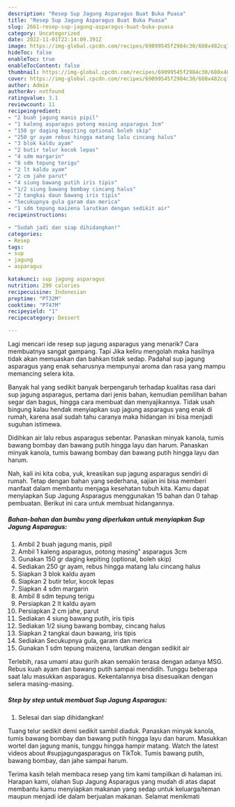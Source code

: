 ```yaml
---
description: "Resep Sup Jagung Asparagus Buat Buka Puasa"
title: "Resep Sup Jagung Asparagus Buat Buka Puasa"
slug: 2661-resep-sup-jagung-asparagus-buat-buka-puasa
category: Uncategorized
date: 2022-11-01T22:14:09.391Z
image: https://img-global.cpcdn.com/recipes/69099545f2984c30/680x482cq70/sup-jagung-asparagus-foto-resep-utama.jpg
hideToc: false
enableToc: true
enableTocContent: false
thumbnail: https://img-global.cpcdn.com/recipes/69099545f2984c30/680x482cq70/sup-jagung-asparagus-foto-resep-utama.jpg
cover: https://img-global.cpcdn.com/recipes/69099545f2984c30/680x482cq70/sup-jagung-asparagus-foto-resep-utama.jpg
author: Admin
authorAv: notfound
ratingvalue: 3.1
reviewcount: 11
recipeingredient:
- "2 buah jagung manis pipil"
- "1 kaleng asparagus potong masing asparagus 3cm"
- "150 gr daging kepiting optional boleh skip"
- "250 gr ayam rebus hingga matang lalu cincang halus"
- "3 blok kaldu ayam"
- "2 butir telur kocok lepas"
- "4 sdm margarin"
- "8 sdm tepung terigu"
- "2 lt kaldu ayam"
- "2 cm jahe parut"
- "4 siung bawang putih iris tipis"
- "1/2 siung bawang bombay cincang halus"
- "2 tangkai daun bawang iris tipis"
- "Secukupnya gula garam dan merica"
- "1 sdm tepung maizena larutkan dengan sedikit air"
recipeinstructions:

- "Sudah jadi dan siap dihidangkan!"
categories:
- Resep
tags:
- sup
- jagung
- asparagus

katakunci: sup jagung asparagus 
nutrition: 299 calories
recipecuisine: Indonesian
preptime: "PT32M"
cooktime: "PT47M"
recipeyield: "1"
recipecategory: Dessert

---
```



Lagi mencari ide resep sup jagung asparagus yang menarik? Cara membuatnya sangat gampang. Tapi Jika keliru mengolah maka hasilnya tidak akan memuaskan dan bahkan tidak sedap. Padahal sup jagung asparagus yang enak seharusnya mempunyai aroma dan rasa yang mampu memancing selera kita.


Banyak hal yang sedikit banyak berpengaruh terhadap kualitas rasa dari sup jagung asparagus, pertama dari jenis bahan, kemudian pemilihan bahan segar dan bagus, hingga cara membuat dan menyajikannya. Tidak usah bingung kalau hendak menyiapkan sup jagung asparagus yang enak di rumah, karena asal sudah tahu caranya maka hidangan ini bisa menjadi suguhan istimewa.

Didihkan air lalu rebus asparagus sebentar. Panaskan minyak kanola, tumis bawang bombay dan bawang putih hingga layu dan harum. Panaskan minyak kanola, tumis bawang bombay dan bawang putih hingga layu dan harum.


Nah, kali ini kita coba, yuk, kreasikan sup jagung asparagus sendiri di rumah. Tetap dengan bahan yang sederhana, sajian ini bisa memberi manfaat dalam membantu menjaga kesehatan tubuh kita. Kamu dapat menyiapkan Sup Jagung Asparagus menggunakan 15 bahan dan 0 tahap pembuatan. Berikut ini cara untuk membuat hidangannya.

<!--inarticleads1-->

##### Bahan-bahan dan bumbu yang diperlukan untuk menyiapkan Sup Jagung Asparagus:

1. Ambil 2 buah jagung manis, pipil
1. Ambil 1 kaleng asparagus, potong masing&#34; asparagus 3cm
1. Gunakan 150 gr daging kepiting (optional, boleh skip)
1. Sediakan 250 gr ayam, rebus hingga matang lalu cincang halus
1. Siapkan 3 blok kaldu ayam
1. Siapkan 2 butir telur, kocok lepas
1. Siapkan 4 sdm margarin
1. Ambil 8 sdm tepung terigu
1. Persiapkan 2 lt kaldu ayam
1. Persiapkan 2 cm jahe, parut
1. Sediakan 4 siung bawang putih, iris tipis
1. Sediakan 1/2 siung bawang bombay, cincang halus
1. Siapkan 2 tangkai daun bawang, iris tipis
1. Sediakan Secukupnya gula, garam dan merica
1. Gunakan 1 sdm tepung maizena, larutkan dengan sedikit air


Terlebih, rasa umami atau gurih akan semakin terasa dengan adanya MSG. Rebus kuah ayam dan bawang putih sampai mendidih. Tunggu beberapa saat lalu masukkan asparagus. Kekentalannya bisa disesuaikan dengan selera masing-masing. 

<!--inarticleads2-->

##### Step by step untuk membuat Sup Jagung Asparagus:


1. Selesai dan siap dihidangkan!

Tuang telur sedikit demi sedikit sambil diaduk. Panaskan minyak kanola, tumis bawang bombay dan bawang putih hingga layu dan harum. Masukkan wortel dan jagung manis, tunggu hingga hampir matang. Watch the latest videos about #supjagungasparagus on TikTok. Tumis bawang putih, bawang bombay, dan jahe sampai harum. 

Terima kasih telah membaca resep yang tim kami tampilkan di halaman ini. Harapan kami, olahan Sup Jagung Asparagus yang mudah di atas dapat membantu kamu menyiapkan makanan yang sedap untuk keluarga/teman maupun menjadi ide dalam berjualan makanan. Selamat menikmati
